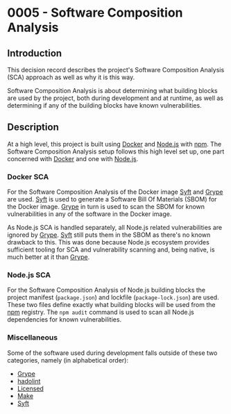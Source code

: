# 0005 - Software Composition Analysis

## Introduction

This decision record describes the project's Software Composition Analysis (SCA)
approach as well as why it is this way.

Software Composition Analysis is about determining what building blocks are used
by the project, both during development and at runtime, as well as determining
if any of the building blocks have known vulnerabilities.

## Description

At a high level, this project is built using [Docker] and [Node.js] with [npm].
The Software Composition Analysis setup follows this high level set up, one part
concerned with [Docker] and one with [Node.js].

### Docker SCA

For the Software Composition Analysis of the Docker image [Syft] and [Grype] are
used. [Syft] is used to generate a Software Bill Of Materials (SBOM) for the
Docker image. [Grype] in turn is used to scan the SBOM for known vulnerabilities
in any of the software in the Docker image.

As Node.js SCA is handled separately, all Node.js related vulnerabilities are
ignored by [Grype]. [Syft] still puts them in the SBOM as there's no known
drawback to this. This was done because Node.js ecosystem provides sufficient
tooling for SCA and vulnerability scanning and, being native, is much better at
it than [Grype].

### Node.js SCA

For the Software Composition Analysis of Node.js building blocks the project
manifest (`package.json`) and lockfile (`package-lock.json`) are used. These two
files define exactly what building blocks will be used from the [npm] registry.
The `npm audit` command is used to scan all Node.js dependencies for known
vulnerabilities.

### Miscellaneous

Some of the software used during development falls outside of these two
categories, namely (in alphabetical order):

- [Grype]
- [hadolint]
- [Licensed]
- [Make]
- [Syft]

[docker]: https://www.docker.com/ "Docker"
[grype]: https://github.com/anchore/grype "Grype"
[hadolint]: https://github.com/hadolint/hadolint
[licensed]: https://github.com/github/licensed
[make]: https://www.gnu.org/software/make/
[node.js]: https://nodejs.org/en/ "Node JS"
[npm]: https://www.npmjs.com/ "Node Package Manager"
[syft]: https://github.com/anchore/syft "Syft"

